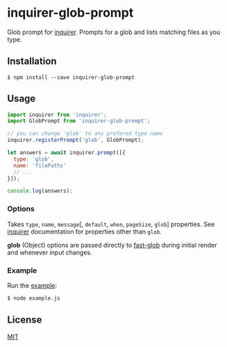 # inquirer-glob-prompt

Glob prompt for [inquirer](https://github.com/SBoudrias/Inquirer.js#readme). Prompts for a glob and lists
matching files as you type.

## Installation

``` shell
$ npm install --save inquirer-glob-prompt
```

## Usage

``` javascript
import inquirer from 'inquirer';
import GlobPrompt from 'inquirer-glob-prompt';

// you can change 'glob' to any prefered type name
inquirer.registerPrompt('glob', GlobPrompt);

let answers = await inquirer.prompt([{
  type: 'glob',
  name: 'filePaths'
  // ...
}]);

console.log(answers);
```

### Options

Takes `type`, `name`, `message`[, `default`, `when`, `pageSize`, `glob`] properties. See
[inquirer](https://github.com/SBoudrias/Inquirer.js#question) documentation for properties other than `glob`.

**glob** (Object) options are passed directly to [fast-glob](https://github.com/mrmlnc/fast-glob#readme)
during initial render and whenever input changes.

### Example

Run the [example](./example.js):

``` sh
$ node example.js
```

## License

[MIT](./LICENSE)
